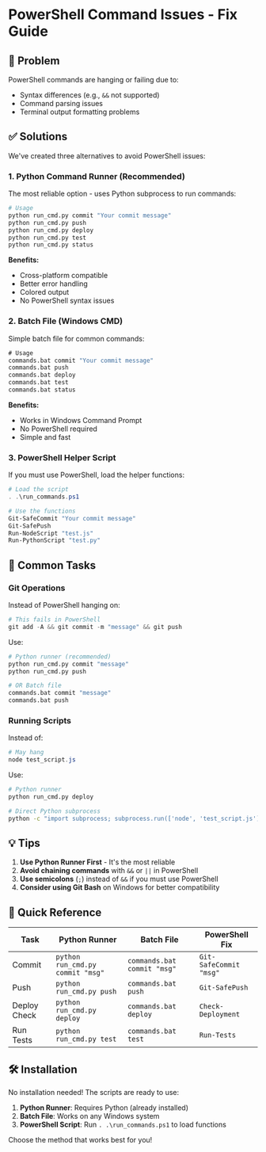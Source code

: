 # PowerShell Command Issues - Fix Guide

## 🚨 Problem

PowerShell commands are hanging or failing due to:
- Syntax differences (e.g., `&&` not supported)
- Command parsing issues
- Terminal output formatting problems

## ✅ Solutions

We've created three alternatives to avoid PowerShell issues:

### 1. **Python Command Runner (Recommended)**

The most reliable option - uses Python subprocess to run commands:

```bash
# Usage
python run_cmd.py commit "Your commit message"
python run_cmd.py push
python run_cmd.py deploy
python run_cmd.py test
python run_cmd.py status
```

**Benefits:**
- Cross-platform compatible
- Better error handling
- Colored output
- No PowerShell syntax issues

### 2. **Batch File (Windows CMD)**

Simple batch file for common commands:

```cmd
# Usage
commands.bat commit "Your commit message"
commands.bat push
commands.bat deploy
commands.bat test
commands.bat status
```

**Benefits:**
- Works in Windows Command Prompt
- No PowerShell required
- Simple and fast

### 3. **PowerShell Helper Script**

If you must use PowerShell, load the helper functions:

```powershell
# Load the script
. .\run_commands.ps1

# Use the functions
Git-SafeCommit "Your commit message"
Git-SafePush
Run-NodeScript "test.js"
Run-PythonScript "test.py"
```

## 🔧 Common Tasks

### Git Operations

Instead of PowerShell hanging on:
```powershell
# This fails in PowerShell
git add -A && git commit -m "message" && git push
```

Use:
```bash
# Python runner (recommended)
python run_cmd.py commit "message"
python run_cmd.py push

# OR Batch file
commands.bat commit "message"
commands.bat push
```

### Running Scripts

Instead of:
```powershell
# May hang
node test_script.js
```

Use:
```bash
# Python runner
python run_cmd.py deploy

# Direct Python subprocess
python -c "import subprocess; subprocess.run(['node', 'test_script.js'])"
```

## 💡 Tips

1. **Use Python Runner First** - It's the most reliable
2. **Avoid chaining commands** with `&&` or `||` in PowerShell
3. **Use semicolons** (`;`) instead of `&&` if you must use PowerShell
4. **Consider using Git Bash** on Windows for better compatibility

## 🎯 Quick Reference

| Task | Python Runner | Batch File | PowerShell Fix |
|------|--------------|------------|----------------|
| Commit | `python run_cmd.py commit "msg"` | `commands.bat commit "msg"` | `Git-SafeCommit "msg"` |
| Push | `python run_cmd.py push` | `commands.bat push` | `Git-SafePush` |
| Deploy Check | `python run_cmd.py deploy` | `commands.bat deploy` | `Check-Deployment` |
| Run Tests | `python run_cmd.py test` | `commands.bat test` | `Run-Tests` |

## 🛠️ Installation

No installation needed! The scripts are ready to use:

1. **Python Runner**: Requires Python (already installed)
2. **Batch File**: Works on any Windows system
3. **PowerShell Script**: Run `. .\run_commands.ps1` to load functions

Choose the method that works best for you! 